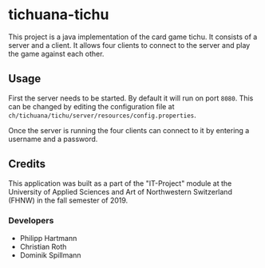 # tichuana-tichu

This project is a java implementation of the card game tichu. It consists of a server and a client. It allows four clients
to connect to the server and play the game against each other.

## Usage

First the server needs to be started. By default it will run on port ```8080```. This can be changed by editing the 
configuration file at ```ch/tichuana/tichu/server/resources/config.properties```.

Once the server is running the four clients can connect to it by entering a username and a password.

## Credits

This application was built as a part of the "IT-Project" module at the University of Applied Sciences and Art of 
Northwestern Switzerland (FHNW) in the fall semester of 2019.

### Developers

- Philipp Hartmann
- Christian Roth
- Dominik Spillmann
